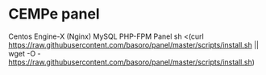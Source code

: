 # CEMPe panel
  Centos Engine-X (Nginx) MySQL PHP-FPM Panel
  sh <(curl https://raw.githubusercontent.com/basoro/panel/master/scripts/install.sh || wget -O - https://raw.githubusercontent.com/basoro/panel/master/scripts/install.sh)
